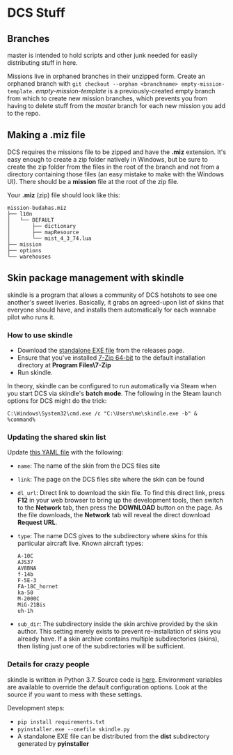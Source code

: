 # DCS Stuff

## Branches

master is intended to hold scripts and other junk needed for easily distributing stuff in here.

Missions live in orphaned branches in their unzipped form. Create an orphaned branch with
`git checkout --orphan <branchname> empty-mission-template`. *empty-mission-template* is a 
previously-created empty branch from which to create new mission branches, which prevents 
you from having to delete stuff from the *master* branch for each new mission you add to the repo.

## Making a .miz file

DCS requires the missions file to be zipped and have the **.miz** extension. It's easy enough to
create a zip folder natively in Windows, but be sure to create the zip folder from the files in
the root of the branch and not from a directory containing those files (an easy mistake to make
with the Windows UI). There should be a **mission** file at the root of the zip file.

Your **.miz** (zip) file should look like this:
```
mission-budahas.miz
├── l10n
│   └── DEFAULT
│       ├── dictionary
│       ├── mapResource
│       └── mist_4_3_74.lua
├── mission
├── options
└── warehouses
```

## Skin package management with skindle

skindle is a program that allows a community of DCS hotshots to see one
another's sweet liveries.  Basically, it grabs an agreed-upon list of skins
that everyone should have, and installs them automatically for each wannabe
pilot who runs it.

### How to use skindle

* Download the [standalone EXE file](https://github.com/DontCamp/dcs/releases)
  from the releases page.
* Ensure that you've installed [7-Zip 64-bit](https://7-zip.org/) to the
  default installation directory at **Program Files\7-Zip**
* Run skindle.

In theory, skindle can be configured to run automatically via Steam when you
start DCS via skindle's **batch mode**. The following in the Steam launch
options for DCS might do the trick:

```C:\Windows\System32\cmd.exe /c "C:\Users\me\skindle.exe -b" & %command%```

### Updating the shared skin list

Update [this YAML
file](https://github.com/DontCamp/dcs/blob/master/configs/skins.yml) with the
following:

* `name`: The name of the skin from the DCS files site
* `link`: The page on the DCS files site where the skin can be found
* `dl_url`: Direct link to download the skin file.  To find this direct link,
   press **F12** in your web browser to bring up the development tools, then
   switch to the **Network** tab, then press the **DOWNLOAD** button on the page.
   As the file downloads, the **Network** tab will reveal the direct download
   **Request URL**.
* `type`: The name DCS gives to the subdirectory where skins for this
   particular aircraft live.  Known aircraft types:
   
   ```
   A-10C
   AJS37
   AV8BNA
   f-14b
   F-5E-3
   FA-18C_hornet
   ka-50
   M-2000C
   MiG-21Bis
   uh-1h
   ```
   
* `sub_dir`: The subdirectory inside the skin archive provided by the skin
   author. This setting merely exists to prevent re-installation of skins you
   already have.  If a skin archive contains multiple subdirectories (skins), then
   listing just one of the subdirectories will be sufficient.

### Details for crazy people

skindle is written in Python 3.7.  Source code is
[here](https://github.com/DontCamp/dcs/tree/master/scripts/skindle).
Environment variables are available to override the default configuration
options.  Look at the source if you want to mess with these settings.

Development steps:

* ```pip install requirements.txt```
* ```pyinstaller.exe --onefile skindle.py```
* A standalone EXE file can be distributed from the **dist** subdirectory
  generated by **pyinstaller**

